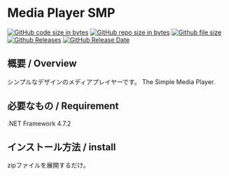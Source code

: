 # Media Player SMP

[![GitHub code size in bytes](https://img.shields.io/github/languages/code-size/badges/shields.svg)](https://github.com/kizuki1749/Media-Player-SMP/)
[![GitHub repo size in bytes](https://img.shields.io/github/repo-size/badges/shields.svg)](https://github.com/kizuki1749/Media-Player-SMP/)
[![Github file size](https://img.shields.io/github/size/webcaetano/craft/build/phaser-craft.min.js.svg)](https://github.com/kizuki1749/Media-Player-SMP/)
[![Github Releases](https://img.shields.io/github/downloads/atom/atom/latest/total.svg)](https://github.com/kizuki1749/Media-Player-SMP/)
[![GitHub Release Date](https://img.shields.io/github/release-date/SubtitleEdit/subtitleedit.svg)](https://github.com/kizuki1749/Media-Player-SMP/)

## 概要 / Overview
シンプルなデザインのメディアプレイヤーです。
The Simple Media Player.

## 必要なもの / Requirement
.NET Framework 4.7.2

## インストール方法 / install
zipファイルを展開するだけ。
